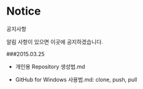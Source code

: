 # Notice
공지사항

알림 사항이 있으면 이곳에 공지하겠습니다.

###2015.03.25
* 개인용 Repository 생성법.md

* GitHub for Windows 사용법.md: clone, push, pull
